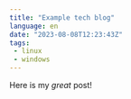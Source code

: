 ```yaml
---
title: "Example tech blog"
language: en
date: "2023-08-08T12:23:43Z"
tags: 
 - linux
 - windows
---
```


Here is my _great_ post!
